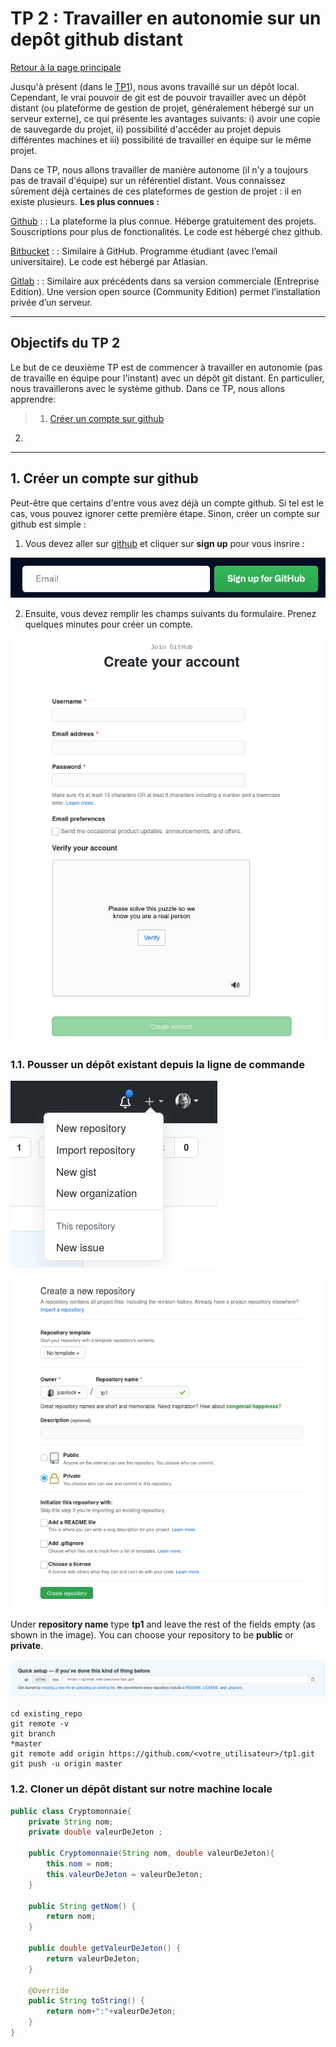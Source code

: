 <a id='TP2'></a>
# TP 2 : Travailler en autonomie sur un depôt github distant 
[Retour à la page principale](../index.md)


Jusqu'à présent (dans le [TP1](../tp1/index.md)), nous avons travaillé sur un dépôt local. Cependant, le vrai pouvoir de git est de pouvoir travailler avec un dépôt distant (ou plateforme de gestion de projet, généralement hébergé sur un serveur externe), ce qui présente les avantages suivants: i) avoir une copie de sauvegarde du projet, ii) possibilité d'accéder au projet depuis différentes machines et iii) possibilité de travailler en équipe sur le même projet. 

Dans ce TP, nous allons travailler de manière autonome (il n'y a toujours pas de travail d'équipe) sur un référentiel distant. Vous connaissez sûrement déjà certaines de ces plateformes de gestion de projet : il en existe plusieurs. **Les plus connues :**

[Github](https://github.com) :
:	La plateforme la plus connue. Héberge gratuitement des projets. Souscriptions pour plus de fonctionalités. Le code est hébergé chez github.

[Bitbucket](https://bitbucket.org) : 
:    Similaire à GitHub. Programme étudiant (avec l’email universitaire). Le code est hébergé par Atlasian.

[Gitlab](https://about.gitlab.com/) :
:    Similaire aux précédents dans sa version commerciale (Entreprise Edition). Une version open source (Community Edition) permet l’installation privée d’un serveur.

---

## Objectifs du TP 2

Le but de ce deuxième TP  est de commencer à travailler en autonomie (pas de travaille en équipe pour l'instant) avec un dépôt git distant. En particulier, nous travaillerons avec le système github. Dans ce TP, nous allons apprendre: 

>1. [Créer un compte sur github](#github)
2. 

---

<a id='github'></a>
## 1. Créer un compte sur github 

Peut-être que certains d'entre vous avez déjà un compte github. Si tel est le cas, vous pouvez ignorer cette première étape. Sinon, créer un compte sur github est simple : 

1. Vous devez aller sur [github](https://github.com) et cliquer sur **sign up** pour vous insrire : 

![Signup github](./images/signup.png)

2. Ensuite, vous devez remplir les champs suivants du formulaire. Prenez quelques minutes pour créer un compte. 

![Create github account](./images/createaccount.png)

### 1.1. Pousser un dépôt existant depuis la ligne de commande 

![Create empty repository github](./images/clicknewrepo.png)

![Create empty repository github](./images/createemptyrepo.png)

Under **repository name** type **tp1** and leave the rest of the fields empty (as shown in the image). You can choose your repository to be **public** or **private**.

![Information empty repository](./images/emptyrepo.png)

```shell
cd existing_repo
git remote -v
git branch
*master
git remote add origin https://github.com/<votre_utilisateur>/tp1.git
git push -u origin master
```

### 1.2. Cloner un dépôt distant sur notre machine locale 

```java
public class Cryptomonnaie{
    private String nom;
    private double valeurDeJeton ;

    public Cryptomonnaie(String nom, double valeurDeJeton){
        this.nom = nom;
        this.valeurDeJeton = valeurDeJeton;
    }

    public String getNom() {
        return nom;
    }

    public double getValeurDeJeton() {
        return valeurDeJeton;
    }

    @Override
    public String toString() {
        return nom+":"+valeurDeJeton;
    }
}
```